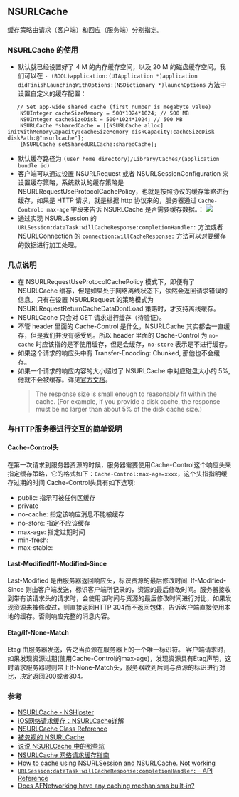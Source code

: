 ## NSURLCache

缓存策略由请求（客户端）和回应（服务端）分别指定。

### NSURLCache 的使用

- 默认就已经设置好了 4 M 的内存缓存空间，以及 20 M 的磁盘缓存空间。我们可以在 `- (BOOL)application:(UIApplication *)application didFinishLaunchingWithOptions:(NSDictionary *)launchOptions` 方法中设置自定义的缓存配置：
```
   // Set app-wide shared cache (first number is megabyte value)
    NSUInteger cacheSizeMemory = 500*1024*1024; // 500 MB
    NSUInteger cacheSizeDisk = 500*1024*1024; // 500 MB
    NSURLCache *sharedCache = [[NSURLCache alloc] initWithMemoryCapacity:cacheSizeMemory diskCapacity:cacheSizeDisk diskPath:@"nsurlcache"];
    [NSURLCache setSharedURLCache:sharedCache];
```


- 默认缓存路径为 `(user home directory)/Library/Caches/(application bundle id)`
- 客户端可以通过设置 NSURLRequest 或者 NSURLSessionConfiguration 来设置缓存策略，系统默认的缓存策略是 NSURLRequestUseProtocolCachePolicy，也就是按照协议的缓存策略进行缓存，如果是 HTTP 请求，就是根据 http 协议来的，服务器通过 `Cache-Control: max-age` 字段来告诉 NSURLCache 是否需要缓存数据。：
![](https://github.com/ShannonChenCHN/iOSLevelingUp/blob/master/iOSTutorials/网络/images/http_caching_policy_decisions_tree.png?raw=true)
- 通过实现 NSURLSession 的 `URLSession:dataTask:willCacheResponse:completionHandler:` 方法或者 NSURLConnection 的 `connection:willCacheResponse:` 方法可以对要缓存的数据进行加工处理。

### 几点说明
- 在 NSURLRequestUseProtocolCachePolicy 模式下，即便有了 NSURLCache 缓存，但是如果处于网络离线状态下，依然会返回请求错误的信息。只有在设置 NSURLRequest 的策略模式为 NSURLRequestReturnCacheDataDontLoad 策略时，才支持离线缓存。
- NSURLCache 只会对 GET 请求进行缓存（待验证）。
- 不管 header 里面的 Cache-Control 是什么，NSURLCache 其实都会一直缓存，但是我们并没有感受到。所以 header 里面的 Cache-Control 为 `no-cache` 时应该指的是不使用缓存，但是会缓存，`no-store` 表示是不进行缓存。
- 如果这个请求的响应头中有 Transfer-Encoding: Chunked, 那他也不会缓存。
- 如果一个请求的响应内容的大小超过了 NSURLCache 中对应磁盘大小的 5%, 他就不会被缓存。详见[官方文档](https://developer.apple.com/documentation/foundation/nsurlsessiondatadelegate/1411612-urlsession?language=objc)。
   > The response size is small enough to reasonably fit within the cache. (For example, if you provide a disk cache, the response must be no larger than about 5% of the disk cache size.)

### 与HTTP服务器进行交互的简单说明

#### Cache-Control头
在第一次请求到服务器资源的时候，服务器需要使用Cache-Control这个响应头来指定缓存策略，它的格式如下：`Cache-Control:max-age=xxxx`，这个头指指明缓存过期的时间
Cache-Control头具有如下选项:

- public: 指示可被任何区缓存
- private
- no-cache: 指定该响应消息不能被缓存
- no-store: 指定不应该缓存
- max-age: 指定过期时间
- min-fresh:
- max-stable:

#### Last-Modified/If-Modified-Since
Last-Modified 是由服务器返回响应头，标识资源的最后修改时间.
If-Modified-Since 则由客户端发送，标识客户端所记录的，资源的最后修改时间。服务器接收到带有该请求头的请求时，会使用该时间与资源的最后修改时间进行对比，如果发现资源未被修改过，则直接返回HTTP 304而不返回包体，告诉客户端直接使用本地的缓存。否则响应完整的消息内容。

#### Etag/If-None-Match
Etag 由服务器发送，告之当资源在服务器上的一个唯一标识符。
客户端请求时，如果发现资源过期(使用Cache-Control的max-age)，发现资源具有Etag声明，这时请求服务器时则带上If-None-Match头，服务器收到后则与资源的标识进行对比，决定返回200或者304。



### 参考
- [NSURLCache - NSHipster](http://nshipster.cn/nsurlcache/)
- [iOS网络请求缓存：NSURLCache详解](https://www.jianshu.com/p/aa49bb3555f4)
- [NSURLCache Class Reference](https://developer.apple.com/documentation/foundation/nsurlcache?language=occ)
- [被忽视的 NSURLCache](http://codingnext.com/you-forget-nsurlcache.html)
- [说说 NSURLCache 中的那些坑](http://codingnext.com/nsurlcache.html)
- [NSURLCache 网络请求缓存指南](https://segmentfault.com/a/1190000005833523)
- [How to cache using NSURLSession and NSURLCache. Not working](https://stackoverflow.com/questions/21957378/how-to-cache-using-nsurlsession-and-nsurlcache-not-working)
- [`URLSession:dataTask:willCacheResponse:completionHandler:` - API Reference](https://developer.apple.com/documentation/foundation/nsurlsessiondatadelegate/1411612-urlsession?language=objc)
- [Does AFNetworking have any caching mechanisms built-in?](https://github.com/AFNetworking/AFNetworking/wiki/AFNetworking-FAQ#does-afnetworking-have-any-caching-mechanisms-built-in)
